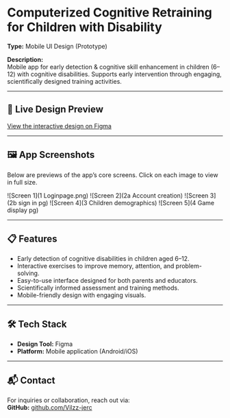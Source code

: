 # Computerized Cognitive Retraining for Children with Disability

**Type:** Mobile UI Design (Prototype)  

**Description:**  
Mobile app for early detection & cognitive skill enhancement in children (6–12) with cognitive disabilities. Supports early intervention through engaging, scientifically designed training activities.

---

## 📱 Live Design Preview
[View the interactive design on Figma](https://www.figma.com/design/JixUXi8e8Lq6YTQgKW3dbX/Computerized-Cognitive-Retraining-for-Children-with-Disability?node-id=0-1&t=ezDtgW9QZvoijgHf-1)

---

## 🖼 App Screenshots
Below are previews of the app’s core screens. Click on each image to view in full size.

![Screen 1](1 Loginpage.png)
![Screen 2](2a Account creation)
![Screen 3](2b sign in pg)
![Screen 4](3 Children demographics)
![Screen 5](4 Game display pg)

---

## 📋 Features
- Early detection of cognitive disabilities in children aged 6–12.
- Interactive exercises to improve memory, attention, and problem-solving.
- Easy-to-use interface designed for both parents and educators.
- Scientifically informed assessment and training methods.
- Mobile-friendly design with engaging visuals.

---

## 🛠 Tech Stack
- **Design Tool:** Figma  
- **Platform:** Mobile application (Android/iOS)

---

## 📬 Contact
For inquiries or collaboration, reach out via:  
**GitHub:** [github.com/Vilzz-jerc](https://github.com/Vilzz-jerc)  
